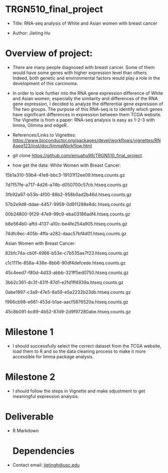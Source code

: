 # TRGN510_final_project

* Title: RNA-seq analysis of White and Asian women with breast cancer

* Author: Jieting Hu

# Overview of project:

* There are many people diagnosed with breast cancer. Some of them would have some genes with higher expression level than others. Indeed, both genetic and environmental factors would play a role in the development of this carcinoma. 

* In order to look further into the RNA gene expression difference of White and Asian women, especially the similarity and differences of the RNA gene expression, I decided to analyze the differential gene expression of The two groups. The purpose of this RNA-seq is to identify which genes have significant differences in expression between them TCGA website. The Vignette is from a paper: RNA-seq analysis is easy as 1-2-3 with limma, Glimma and edgeR.

* References/Links to Vignettes: https://www.bioconductor.org/packages/devel/workflows/vignettes/RNAseq123/inst/doc/limmaWorkflow.html

* git clone https://github.com/emuahu99/TRGN510_final_project.

* how get the data: White Women with Breast Cancer:

15b1a310-59b4-41e8-bbc3-19131f12ee09.htseq.counts.gz

7d7f57fe-a717-4d26-a74b-d050700c57cb.htseq.counts.gz

3fb92a97-b53b-4f00-88b2-958b0ad2b46d.htseq.counts.gz

57b2e9d8-ddae-4457-9959-0d911288e8dc.htseq.counts.gz

00b24800-9f29-47e9-99c9-eba03186adf4.htseq.counts.gz

b8e564b0-affd-4137-a10c-be4fe254a905.htseq.counts.gz

74dfc8ec-405b-4ffa-a282-daac57bf4d01.htseq.counts.gz

Asian Women with Breast Cancer: 

82bfc74a-cb0f-4966-b53e-c7b535ae7f23.htseq.counts.gz

c1c1111e-858a-438e-8bb6-90df4defcede.htseq.counts.gz

45c4eed7-f80d-4d33-abbb-321ff5ed0750.htseq.counts.gz

3bb2c361-dc3f-431f-87d1-e2fd1ff4939a.htseq.counts.gz

0abe1897-c3a9-47e5-8a59-e5a2232b23db.htseq.counts.gz

f966cb98-e661-453d-b1ae-aacf5876520a.htseq.counts.gz

45c8b091-bc89-4b52-87d9-2d9f97280abe.htseq.counts.gz

# Milestone 1

* I should successfully select the correct dataset from the TCGA website, load them to R and so the data cleaning process to make it more accessible for limma package analysis. 

# Milestone 2

* I should follow the steps in Vignette and make sdjustment to get meaningful expression analysis.

# Deliverable

* R Markdown



  
  # Dependencies

* Contact email: jietingh@usc.edu

